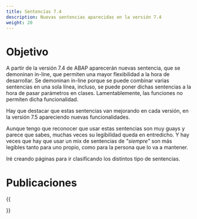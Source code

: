 ```yaml
---
title: Sentencías 7.4
description: Nuevas sentencias aparecidas en la versión 7.4
weight: 20
---
```


# Objetivo

A partir de la versión 7.4 de ABAP aparecerán nuevas sentencia, que se demoninan in-line, que permiten una mayor flexibilidad a la hora de desarrollar. Se demoninan in-line porque se puede combinar varias sentencias en una sola línea, incluso, se puede poner dichas sentencias a la hora de pasar parámetros en clases. Lamentablemente, las funciones no permiten dicha funcionalidad.

Hay que destacar que estas sentencias van mejorando en cada versión, en la versión 7.5 apareciendo nuevas funcionalidades.

Aunque tengo que reconocer que usar estas sentencias son muy guays y parece que sabes, muchas veces su legibilidad queda en entredicho. Y hay veces que hay que usar un mix de sentencias de *"siempre"* son más legibles tanto para uno propio, como para la persona que lo va a mantener.

Iré creando páginas para ir clasificando los distintos tipo de sentencias.

# Publicaciones

{{<section>}}